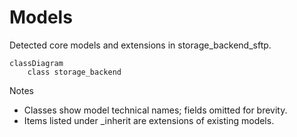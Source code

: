 # Models

Detected core models and extensions in storage_backend_sftp.

```mermaid
classDiagram
    class storage_backend
```

Notes
- Classes show model technical names; fields omitted for brevity.
- Items listed under _inherit are extensions of existing models.
